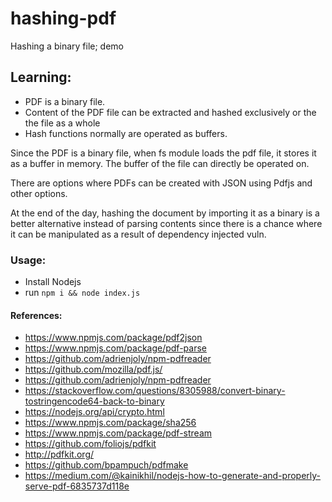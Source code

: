 # hashing-pdf
Hashing a binary file; demo


## Learning:
- PDF is a binary file.
- Content of the PDF file can be extracted and hashed exclusively or the the file as a whole
- Hash functions normally are operated as buffers.


Since the PDF is a binary file, when fs module loads the pdf file, it stores it as a buffer in memory.
The buffer of the file can directly be operated on.

There are options where PDFs can be created with JSON using Pdfjs and other options.

At the end of the day, hashing the document by importing it as a binary is a better alternative instead of parsing contents since there is a chance where it can be manipulated as a result of dependency injected vuln.


### Usage:
- Install Nodejs
- run `npm i && node index.js`

#### References:
- https://www.npmjs.com/package/pdf2json
- https://www.npmjs.com/package/pdf-parse
- https://github.com/adrienjoly/npm-pdfreader
- https://github.com/mozilla/pdf.js/
- https://github.com/adrienjoly/npm-pdfreader
- https://stackoverflow.com/questions/8305988/convert-binary-tostringencode64-back-to-binary
- https://nodejs.org/api/crypto.html
- https://www.npmjs.com/package/sha256
- https://www.npmjs.com/package/pdf-stream
- https://github.com/foliojs/pdfkit
- http://pdfkit.org/
- https://github.com/bpampuch/pdfmake
- https://medium.com/@kainikhil/nodejs-how-to-generate-and-properly-serve-pdf-6835737d118e
